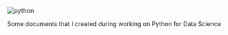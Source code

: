 ![python](https://github.com/Birsenn/PythonProgrammingForDataScience/assets/97554694/109a2cb9-bddf-4ebc-b5f5-fac691a57dc1)

 Some documents that I created during working on Python for Data Science
